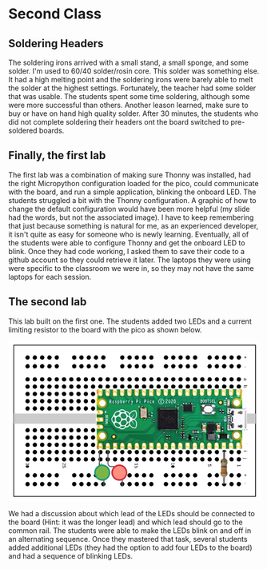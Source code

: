# Second Class

## Soldering Headers

The soldering irons arrived with a small stand, a small sponge, and some solder.  I'm used to 60/40 solder/rosin core.  This solder was something else.  It had a high melting point and the soldering irons were barely able to melt the solder at the highest settings.  Fortunately, the teacher had some solder that was usable.  The students spent some time soldering, although some were more successful than others.  Another leason learned, make sure to buy or have on hand high quality solder.   After 30 minutes, the students who did not complete soldering their headers ont the board switched to pre-soldered boards.

## Finally, the first lab

The first lab was a combination of making sure Thonny was installed, had the right Micropython configuration loaded for the pico, could communicate with the board, and run a simple application, blinking the onboard LED.  The students struggled a bit with the Thonny configuration.  A graphic of how to change the default configuration would have been more helpful (my slide had the words, but not the associated image).  I have to keep remembering that just because something is natural for me, as an experienced developer, it isn't quite as easy for someone who is newly learning.  Eventually, all of the students were able to configure Thonny and get the onboard LED to blink.  Once they had code working, I asked them to save their code to a github account so they could retrieve it later.  The laptops they were using were specific to the classroom we were in, so they may not have the same laptops for each session.

## The second lab

This lab built on the first one.  The students added two LEDs and a current limiting resistor to the board with the pico as shown below.

 ![2nd Lab](../img/Lab2.png)

 We had a discussion about which lead of the LEDs should be connected to the board (Hint: it was the longer lead) and which lead should go to the common rail.  The students were able to make the LEDs blink on and off in an alternating sequence.  Once they mastered that task, several students added additional LEDs (they had the option to add four LEDs to the board) and had a sequence of blinking LEDs.
 